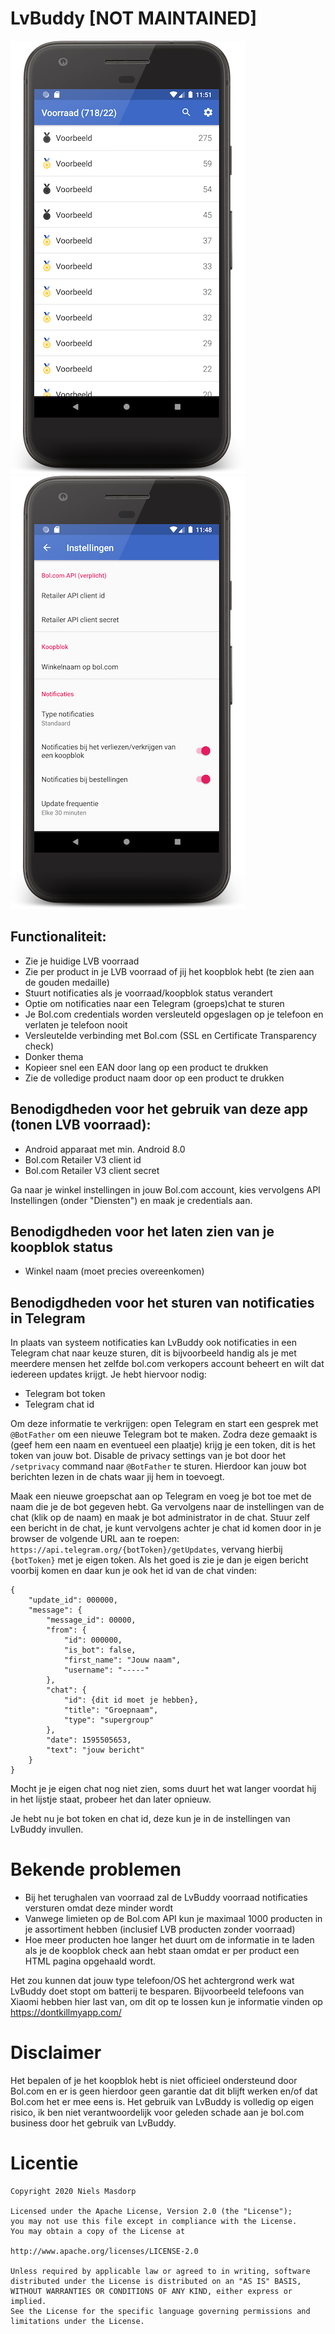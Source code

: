 # LvBuddy [NOT MAINTAINED]

![Alt text](/screenshots/screenshot2.png?raw=true "Voorraad")
![Alt text](/screenshots/screenshot1.png?raw=true "Instellingen")

## Functionaliteit:

- Zie je huidige LVB voorraad
- Zie per product in je LVB voorraad of jij het koopblok hebt (te zien aan de gouden medaille)
- Stuurt notificaties als je voorraad/koopblok status verandert
- Optie om notificaties naar een Telegram (groeps)chat te sturen
- Je Bol.com credentials worden versleuteld opgeslagen op je telefoon en verlaten je telefoon nooit
- Versleutelde verbinding met Bol.com (SSL en Certificate Transparency check)
- Donker thema
- Kopieer snel een EAN door lang op een product te drukken
- Zie de volledige product naam door op een product te drukken

## Benodigdheden voor het gebruik van deze app (tonen LVB voorraad):

- Android apparaat met min. Android 8.0
- Bol.com Retailer V3 client id
- Bol.com Retailer V3 client secret

Ga naar je winkel instellingen in jouw Bol.com account, kies vervolgens API Instellingen (onder "Diensten") en maak je credentials aan.

## Benodigdheden voor het laten zien van je koopblok status

- Winkel naam (moet precies overeenkomen)

## Benodigdheden voor het sturen van notificaties in Telegram

In plaats van systeem notificaties kan LvBuddy ook notificaties in een Telegram chat naar keuze sturen, dit is bijvoorbeeld
handig als je met meerdere mensen het zelfde bol.com verkopers account beheert en wilt dat iedereen updates krijgt. 
Je hebt hiervoor nodig:

- Telegram bot token
- Telegram chat id

Om deze informatie te verkrijgen: open Telegram en start een gesprek met `@BotFather` om een nieuwe Telegram bot te maken.
Zodra deze gemaakt is (geef hem een naam en eventueel een plaatje) krijg je een token, dit is het token van jouw bot.
Disable de privacy settings van je bot door het `/setprivacy` command naar `@BotFather` te sturen.
Hierdoor kan jouw bot berichten lezen in de chats waar jij hem in toevoegt.

Maak een nieuwe groepschat aan op Telegram en voeg je bot toe met de naam die je de bot gegeven hebt.
Ga vervolgens naar de instellingen van de chat (klik op de naam) en maak je bot administrator in de chat.
Stuur zelf een bericht in de chat, je kunt vervolgens achter je chat id komen door in je browser de volgende URL aan te roepen: `https://api.telegram.org/{botToken}/getUpdates`,
vervang hierbij `{botToken}` met je eigen token.
Als het goed is zie je dan je eigen bericht voorbij komen en daar kun je ook het id van de chat vinden:

```
{
    "update_id": 000000,
    "message": {
        "message_id": 00000,
        "from": {
            "id": 000000,
            "is_bot": false,
            "first_name": "Jouw naam",
            "username": "-----"
        },
        "chat": {
            "id": {dit id moet je hebben},
            "title": "Groepnaam",
            "type": "supergroup"
        },
        "date": 1595505653,
        "text": "jouw bericht"
    }
}
```

Mocht je je eigen chat nog niet zien, soms duurt het wat langer voordat hij in het lijstje staat, probeer het dan later opnieuw.

Je hebt nu je bot token en chat id, deze kun je in de instellingen van LvBuddy invullen.

# Bekende problemen

- Bij het terughalen van voorraad zal de LvBuddy voorraad notificaties versturen omdat deze minder wordt
- Vanwege limieten op de Bol.com API kun je maximaal 1000 producten in je assortiment hebben (inclusief LVB producten zonder voorraad)
- Hoe meer producten hoe langer het duurt om de informatie in te laden als je de koopblok check aan hebt staan omdat er per product een HTML pagina opgehaald wordt.

Het zou kunnen dat jouw type telefoon/OS het achtergrond werk wat LvBuddy doet stopt om batterij te besparen. 
Bijvoorbeeld telefoons van Xiaomi hebben hier last van, om dit op te lossen kun je informatie vinden op https://dontkillmyapp.com/

# Disclaimer

Het bepalen of je het koopblok hebt is niet officieel ondersteund door Bol.com en er is geen hierdoor geen garantie dat dit blijft werken en/of dat Bol.com het er mee eens is.
Het gebruik van LvBuddy is volledig op eigen risico, ik ben niet verantwoordelijk voor geleden schade aan je bol.com business door het gebruik van LvBuddy.

# Licentie

```
Copyright 2020 Niels Masdorp
 
Licensed under the Apache License, Version 2.0 (the "License");
you may not use this file except in compliance with the License.
You may obtain a copy of the License at
 
http://www.apache.org/licenses/LICENSE-2.0
 
Unless required by applicable law or agreed to in writing, software
distributed under the License is distributed on an "AS IS" BASIS,
WITHOUT WARRANTIES OR CONDITIONS OF ANY KIND, either express or implied.
See the License for the specific language governing permissions and
limitations under the License.
```

